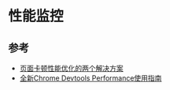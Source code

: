 # 性能监控

## 参考
- [页面卡顿性能优化的两个解决方案](https://blog.csdn.net/u014787301/article/details/79362861/)
- [全新Chrome Devtools Performance使用指南](https://segmentfault.com/a/1190000011516068)